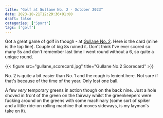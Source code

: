 ```yaml
---
title: "Golf at Gullane No. 2 - October 2023"
date: 2023-10-21T12:29:36+01:00
draft: false
categories: ['Sport']
tags: ['golf']
---
```


Got a great game of golf in though - at [Gullane No. 2](https://www.gullanegolfclub.co.uk/course_no_2). Here is the card (mine is the top line). Couple of big 8s ruined it. Don't think I've ever scored so many 5s and don't remember last time I went round without a 6, so quite a unique round.

{{< figure src="gullane_scorecard.jpg" title="Gullane No.2 Scorecard" >}}


No. 2 is quite a bit easier than No. 1 and the rough is lenient here. Not sure if that's because of the time of the year. Only lost one ball.

A few *very* temporary greens in action though on the back nine. Just a hole shoved in front of the green on the fairway whilst the greenkeepers were fucking around on the greens with some machinary (some sort of spiker and a little ride-on rolling machine that moves sideways, is my layman's take on it).
